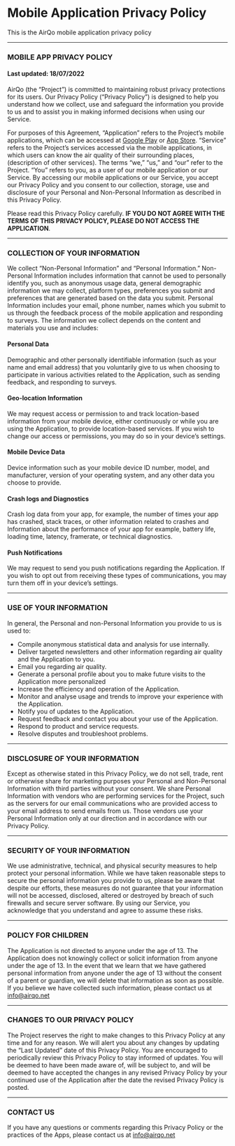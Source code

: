 # Mobile Application Privacy Policy

This is the AirQo mobile application privacy policy

---

### MOBILE APP PRIVACY POLICY
#### Last updated: 18/07/2022

AirQo (the “Project”) is committed to maintaining robust privacy protections for its users. Our Privacy Policy (“Privacy Policy”) is designed to help you understand how we collect, use and safeguard the information you provide to us and to assist you in making informed decisions when using our Service.

For purposes of this Agreement, “Application” refers to the Project’s mobile applications, which can be accessed at [Google Play](https://play.google.com/store/apps/details?id=com.airqo.app) or [App Store](https://itunes.apple.com/ug/app/airqo-monitoring-air-quality/id1337573091?mt=8). “Service” refers to the Project’s services accessed via the mobile applications, in which users can know the air quality of their surrounding places, (description of other services). The terms “we,” “us,” and “our” refer to the Project. “You” refers to you, as a user of our mobile application or our Service. By accessing our mobile applications or our Service, you accept our Privacy Policy and you consent to our collection, storage, use and disclosure of your Personal and Non-Personal Information as described in this Privacy Policy.

Please read this Privacy Policy carefully. **IF YOU DO NOT AGREE WITH THE TERMS OF THIS PRIVACY POLICY, PLEASE DO NOT ACCESS THE APPLICATION**.

---

### COLLECTION OF YOUR INFORMATION

We collect “Non-Personal Information” and “Personal Information.” Non-Personal Information includes information that cannot be used to personally identify you, such as anonymous usage data, general demographic information we may collect, platform types, preferences you submit and preferences that are generated based on the data you submit. Personal Information includes your email, phone number, names which you submit to us through the feedback process of the mobile application and responding to surveys. The information we collect depends on the content and materials you use and includes:

#### Personal Data

Demographic and other personally identifiable information (such as your name and email address) that you voluntarily give to us when choosing to participate in various activities related to the Application, such as sending feedback, and responding to surveys.

#### Geo-location Information

We may request access or permission to and track location-based information from your mobile device, either continuously or while you are using the Application, to provide location-based services. If you wish to change our access or permissions, you may do so in your device’s settings.

#### Mobile Device Data

Device information such as your mobile device ID number, model, and manufacturer, version of your operating system, and any other data you choose to provide.

#### Crash logs and Diagnostics

Crash log data from your app, for example, the number of times your app has crashed, stack traces, or other information related to crashes and Information about the performance of your app for example, battery life, loading time, latency, framerate, or technical diagnostics.

#### Push Notifications

We may request to send you push notifications regarding the Application. If you wish to opt out from receiving these types of communications, you may turn them off in your device’s settings.

---

### USE OF YOUR INFORMATION

In general, the Personal and non-Personal Information you provide to us is used to:

- Compile anonymous statistical data and analysis for use internally.
- Deliver targeted newsletters and other information regarding air quality and the Application to you.
- Email you regarding air quality.
- Generate a personal profile about you to make future visits to the Application more personalized
- Increase the efficiency and operation of the Application.
- Monitor and analyse usage and trends to improve your experience with the Application.
- Notify you of updates to the Application.
- Request feedback and contact you about your use of the Application.
- Respond to product and service requests.
- Resolve disputes and troubleshoot problems.

---

### DISCLOSURE OF YOUR INFORMATION

Except as otherwise stated in this Privacy Policy, we do not sell, trade, rent or otherwise share for marketing purposes your Personal and Non-Personal Information with third parties without your consent. We share Personal Information with vendors who are performing services for the Project, such as the servers for our email communications who are provided access to your email address to send emails from us. Those vendors use your Personal Information only at our direction and in accordance with our Privacy Policy.

---

### SECURITY OF YOUR INFORMATION

We use administrative, technical, and physical security measures to help protect your personal information. While we have taken reasonable steps to secure the personal information you provide to us, please be aware that despite our efforts, these measures do not guarantee that your information will not be accessed, disclosed, altered or destroyed by breach of such firewalls and secure server software. By using our Service, you acknowledge that you understand and agree to assume these risks.

---

### POLICY FOR CHILDREN

The Application is not directed to anyone under the age of 13. The Application does not knowingly collect or solicit information from anyone under the age of 13. In the event that we learn that we have gathered personal information from anyone under the age of 13 without the consent of a parent or guardian, we will delete that information as soon as possible. If you believe we have collected such information, please contact us at info@airqo.net

---

### CHANGES TO OUR PRIVACY POLICY

The Project reserves the right to make changes to this Privacy Policy at any time and for any reason. We will alert you about any changes by updating the “Last Updated” date of this Privacy Policy. You are encouraged to periodically review this Privacy Policy to stay informed of updates. You will be deemed to have been made aware of, will be subject to, and will be deemed to have accepted the changes in any revised Privacy Policy by your continued use of the Application after the date the revised Privacy Policy is posted.

---

### CONTACT US

If you have any questions or comments regarding this Privacy Policy or the practices of the Apps, please contact us at info@airqo.net
